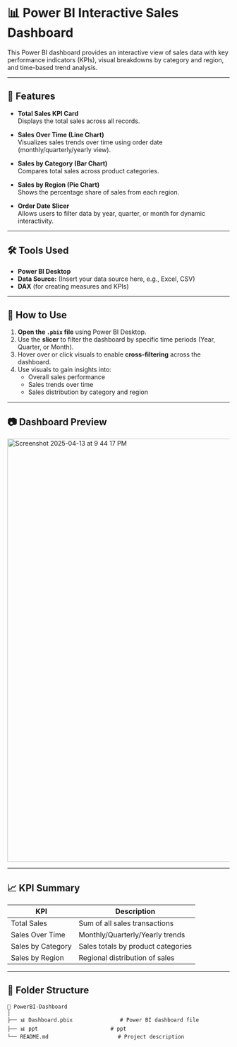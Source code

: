 # 📊 Power BI Interactive Sales Dashboard

This Power BI dashboard provides an interactive view of sales data with key performance indicators (KPIs), visual breakdowns by category and region, and time-based trend analysis.

---

## 🚀 Features

- **Total Sales KPI Card**  
  Displays the total sales across all records.

- **Sales Over Time (Line Chart)**  
  Visualizes sales trends over time using order date (monthly/quarterly/yearly view).

- **Sales by Category (Bar Chart)**  
  Compares total sales across product categories.

- **Sales by Region (Pie Chart)**  
  Shows the percentage share of sales from each region.

- **Order Date Slicer**  
  Allows users to filter data by year, quarter, or month for dynamic interactivity.

---

## 🛠️ Tools Used

- **Power BI Desktop**
- **Data Source:** (Insert your data source here, e.g., Excel, CSV)
- **DAX** (for creating measures and KPIs)

---

## 📌 How to Use

1. **Open the `.pbix` file** using Power BI Desktop.
2. Use the **slicer** to filter the dashboard by specific time periods (Year, Quarter, or Month).
3. Hover over or click visuals to enable **cross-filtering** across the dashboard.
4. Use visuals to gain insights into:
   - Overall sales performance
   - Sales trends over time
   - Sales distribution by category and region

---

## 📷 Dashboard Preview
<img width="957" alt="Screenshot 2025-04-13 at 9 44 17 PM" src="https://github.com/user-attachments/assets/42df292c-c886-4f63-9824-b544d892be5f" />


---

## 📈 KPI Summary

| KPI               | Description                             |
|------------------|-----------------------------------------|
| Total Sales       | Sum of all sales transactions           |
| Sales Over Time   | Monthly/Quarterly/Yearly trends         |
| Sales by Category | Sales totals by product categories      |
| Sales by Region   | Regional distribution of sales          |

---

## 📂 Folder Structure

```plaintext
📁 PowerBI-Dashboard
│
├── 📊 Dashboard.pbix               # Power BI dashboard file
├── 📊 ppt                       # ppt
└── README.md                      # Project description
